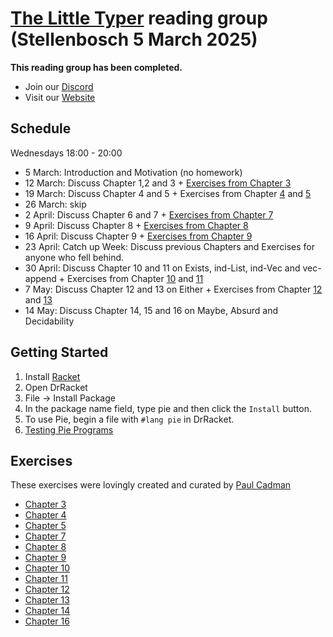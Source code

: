 # [The Little Typer](http://thelittletyper.com/) reading group (Stellenbosch 5 March 2025)

**This reading group has been completed.**

* Join our [Discord](https://discord.gg/jPfjBAkEtV)
* Visit our [Website](https://funexists.github.io/2025-stellenbosch/)

## Schedule

Wednesdays 18:00 - 20:00

* 5 March: Introduction and Motivation (no homework)
* 12 March: Discuss Chapter 1,2 and 3 + [Exercises from Chapter 3](./Chapter3.md)
* 19 March: Discuss Chapter 4 and 5 + Exercises from Chapter [4](./Chapter4.md) and [5](./Chapter5.md)
* 26 March: skip
* 2 April: Discuss Chapter 6 and 7 + [Exercises from Chapter 7](./Chapter7.md)
* 9 April: Discuss Chapter 8 + [Exercises from Chapter 8](./Chapter8.md)
* 16 April: Discuss Chapter 9 + [Exercises from Chapter 9](./Chapter9.md)
* 23 April: Catch up Week: Discuss previous Chapters and Exercises for anyone who fell behind.
* 30 April: Discuss Chapter 10 and 11 on Exists, ind-List, ind-Vec and vec-append + Exercises from Chapter [10](./Chapter10.md) and [11](./Chapter11.md)
* 7 May: Discuss Chapter 12 and 13 on Either + Exercises from Chapter [12](./Chapter12.md) and [13](./Chapter13.md)
* 14 May: Discuss Chapter 14, 15 and 16 on Maybe, Absurd and Decidability

## Getting Started

  1. Install [Racket](https://racket-lang.org/)
  2. Open DrRacket
  3. File -> Install Package
  4. In the package name field, type pie and then click the `Install` button.
  5. To use Pie, begin a file with `#lang pie` in DrRacket.
  6. [Testing Pie Programs](https://docs.racket-lang.org/pie/index.html#%28form._%28%28lib._pie%2Fmain..rkt%29._check-same%29%29)

## Exercises

These exercises were lovingly created and curated by [Paul Cadman](https://github.com/paulcadman/)

* [Chapter 3](./Chapter3.md)
* [Chapter 4](./Chapter4.md)
* [Chapter 5](./Chapter5.md)
* [Chapter 7](./Chapter7.md)
* [Chapter 8](./Chapter8.md)
* [Chapter 9](./Chapter9.md)
* [Chapter 10](./Chapter10.md)
* [Chapter 11](./Chapter11.md)
* [Chapter 12](./Chapter12.md)
* [Chapter 13](./Chapter13.md)
* [Chapter 14](./Chapter14.md)
* [Chapter 16](./Chapter16.md)

